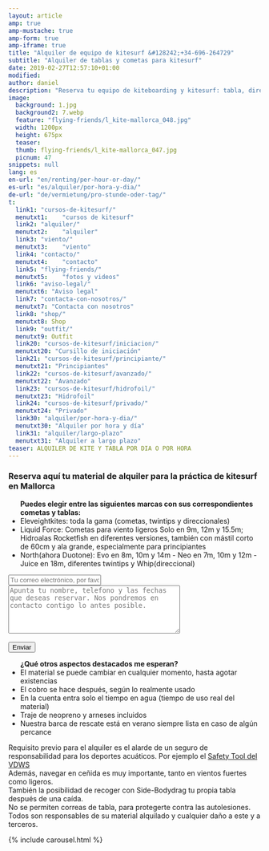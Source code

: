 ```yaml
---
layout: article
amp: true
amp-mustache: true
amp-form: true
amp-iframe: true
title: "Alquiler de equipo de kitesurf &#128242;+34-696-264729"
subtitle: "Alquiler de tablas y cometas para kitesurf"
date: 2019-02-27T12:57:10+01:00
modified: 
author: daniel
description: "Reserva tu equipo de kiteboarding y kitesurf: tabla, direccionales y cometas de Eleveight, North o Liquid Force en todo los tamaños"
image:
  background: 1.jpg
  background2: 7.webp
  feature: "flying-friends/l_kite-mallorca_048.jpg"
  width: 1200px
  height: 675px
  teaser:
  thumb: flying-friends/l_kite-mallorca_047.jpg
  picnum: 47
snippets: null
lang: es
en-url: "en/renting/per-hour-or-day/"
es-url: "es/alquiler/por-hora-y-dia/"
de-url: "de/vermietung/pro-stunde-oder-tag/"
t:
  link1: "cursos-de-kitesurf/"
  menutxt1:    "cursos de kitesurf"
  link2: "alquiler/"
  menutxt2:    "alquiler"
  link3: "viento/"
  menutxt3:    "viento"
  link4: "contacto/"
  menutxt4:    "contacto"
  link5: "flying-friends/"
  menutxt5:    "fotos y videos"
  link6: "aviso-legal/"
  menutxt6: "Aviso legal"
  link7: "contacta-con-nosotros/"
  menutxt7: "Contacta con nosotros"
  link8: "shop/"
  menutxt8: Shop
  link9: "outfit/"
  menutxt9: Outfit
  link20: "cursos-de-kitesurf/iniciacion/"
  menutxt20: "Cursillo de iniciación"
  link21: "cursos-de-kitesurf/principiante/"
  menutxt21: "Principiantes"
  link22: "cursos-de-kitesurf/avanzado/"
  menutxt22: "Avanzado"
  link23: "cursos-de-kitesurf/hidrofoil/"
  menutxt23: "Hidrofoil"
  link24: "cursos-de-kitesurf/privado/"
  menutxt24: "Privado"
  link30: "alquiler/por-hora-y-dia/"
  menutxt30: "Alquiler por hora y día"
  link31: "alquiler/largo-plazo"
  menutxt31: "Alquiler a largo plazo"
teaser: ALQUILER DE KITE Y TABLA POR DIA O POR HORA
---
```


<h3>Reserva aquí tu material de alquiler para la práctica de kitesurf en Mallorca</h3>
  
<ul><strong>Puedes elegir entre las siguientes marcas con sus correspondientes cometas y tablas:</strong><br>
<li>Eleveightkites: toda la gama (cometas, twintips y direccionales)</li>
<li>Liquid Force: Cometas para viento ligeros  Solo en 9m, 12m y 15.5m; Hidroalas Rocketfish en diferentes versiones, también con mástil corto de 60cm y ala grande, especialmente para principiantes</li>
<li>North(ahora Duotone): Evo en 8m, 10m y 14m - Neo en 7m, 10m y 12m - Juice en 18m, diferentes twintips y Whip(direccional)</li>
</ul>
<div class="item">
<form method="POST" action-xhr="https://formspree.io/team@kite-mallorca.com">
  <input type="email" name="_replyto" placeholder="Tu correo electrónico, por favor revísalo antes de enviar" required>
  <input type="hidden" name="_subject" value="Encuesta de reserva para un alquiler por hora o dia">
  <textarea name="body" cols="40" rows="6" placeholder="Apunta tu nombre, telefono y las fechas que deseas reservar. Nos pondremos en contacto contigo lo antes posible."></textarea>
  <span></span><br><br>
  <input type="hidden" name="_next" value="{{ site.url }}/es/gracias">
  <input type="submit" value="Enviar">
</form>
<ul><strong>¿Qué otros aspectos destacados me esperan?</strong>
  <li>El material se puede cambiar en cualquier momento, hasta agotar existencias</li>
  <li>El cobro se hace después, según lo realmente usado</li>
  <li>En la cuenta entra solo el tiempo en agua (tiempo de uso real del material)</li>
  <li>Traje de neopreno y arneses incluidos</li>
  <li>Nuestra barca de rescate está en verano siempre lista en caso de algún percance</li>
</ul>
<span>Requisito previo para el alquiler es el alarde de un seguro de responsabilidad para los deportes acuáticos. Por ejemplo el <a href="https://cp.vdws.de/shop/insurance/VS19796" title="Seguro responsabilidad civil y accidentes para kitesurf">Safety Tool del VDWS</a><br>
Además, navegar en ceñida es muy importante, tanto en vientos fuertes como ligeros.<br>
También la posibilidad de recoger con Side-Bodydrag tu propia tabla después de una caída.<br>
No se permiten correas de tabla, para protegerte contra las autolesiones.<br>
Todos son responsables de su material alquilado y cualquier daño a este y a terceros.</span>

</div>

{% include carousel.html %}

